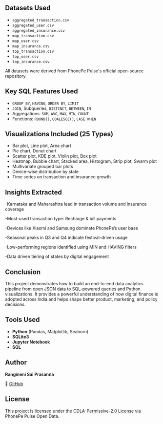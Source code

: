 
##  Datasets Used

- `aggregated_transaction.csv`
- `aggregated_user.csv`
- `aggregated_insurance.csv`
- `map_transaction.csv`
- `map_user.csv`
- `map_insurance.csv`
- `top_transaction.csv`
- `top_user.csv`
- `top_insurance.csv`

All datasets were derived from PhonePe Pulse's official open-source repository.

## Key SQL Features Used

- `GROUP BY`, `HAVING`, `ORDER BY`, `LIMIT`
- `JOIN`, Subqueries, `DISTINCT`, `BETWEEN`, `IN`
- Aggregations: `SUM`, `AVG`, `MAX`, `MIN`, `COUNT`
- Functions: `ROUND()`, `COALESCE()`, `CASE WHEN`


## Visualizations Included (25 Types)

- Bar plot, Line plot, Area chart
- Pie chart, Donut chart
- Scatter plot, KDE plot, Violin plot, Box plot
- Heatmap, Bubble chart, Stacked area, Histogram, Strip plot, Swarm plot
- Multivariate grouped bar plots
- Device-wise distribution by state
- Time series on transaction and insurance growth


##  Insights Extracted

-Karnataka and Maharashtra lead in transaction volume and insurance coverage  

-Most-used transaction type: Recharge & bill payments  

-Devices like Xiaomi and Samsung dominate PhonePe’s user base  

-Seasonal peaks in Q3 and Q4 indicate festival-driven usage 

-Low-performing regions identified using MIN and HAVING filters  

-Data driven tiering of states by digital engagement  



##  Conclusion

This project demonstrates how to build an end-to-end data analytics pipeline from open JSON data to SQL-powered queries and Python visualizations. It provides a powerful understanding of how digital finance is adopted across India and helps shape better product, marketing, and policy decisions.



##  Tools Used

- **Python** (Pandas, Matplotlib, Seaborn)
- **SQLite3**
- **Jupyter Notebook**
- **SQL**

##  Author

**Rangineni Sai Prasanna**  

🔗 [GitHub](https://github.com/RangineniSaiPrasanna)



##  License

This project is licensed under the [CDLA-Permissive-2.0 License](https://github.com/PhonePe/pulse/blob/master/LICENSE) via PhonePe Pulse Open Data.

